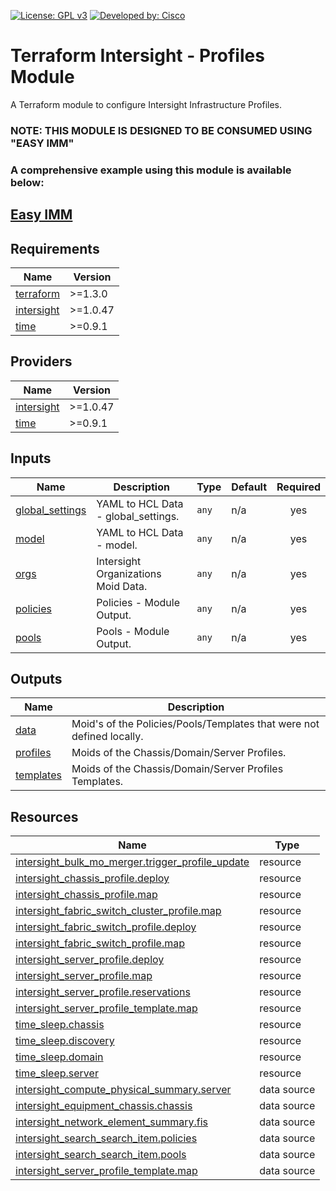 <!-- BEGIN_TF_DOCS -->
[![License: GPL v3](https://img.shields.io/badge/License-GPLv3-blue.svg)](https://www.gnu.org/licenses/gpl-3.0)
[![Developed by: Cisco](https://img.shields.io/badge/Developed%20by-Cisco-blue)](https://developer.cisco.com)

# Terraform Intersight - Profiles Module

A Terraform module to configure Intersight Infrastructure Profiles.

### NOTE: THIS MODULE IS DESIGNED TO BE CONSUMED USING "EASY IMM"

### A comprehensive example using this module is available below:

## [Easy IMM](https://github.com/terraform-cisco-modules/easy-imm)

## Requirements

| Name | Version |
|------|---------|
| <a name="requirement_terraform"></a> [terraform](#requirement\_terraform) | >=1.3.0 |
| <a name="requirement_intersight"></a> [intersight](#requirement\_intersight) | >=1.0.47 |
| <a name="requirement_time"></a> [time](#requirement\_time) | >=0.9.1 |
## Providers

| Name | Version |
|------|---------|
| <a name="provider_intersight"></a> [intersight](#provider\_intersight) | >=1.0.47 |
| <a name="provider_time"></a> [time](#provider\_time) | >=0.9.1 |
## Inputs

| Name | Description | Type | Default | Required |
|------|-------------|------|---------|:--------:|
| <a name="input_global_settings"></a> [global\_settings](#input\_global\_settings) | YAML to HCL Data - global\_settings. | `any` | n/a | yes |
| <a name="input_model"></a> [model](#input\_model) | YAML to HCL Data - model. | `any` | n/a | yes |
| <a name="input_orgs"></a> [orgs](#input\_orgs) | Intersight Organizations Moid Data. | `any` | n/a | yes |
| <a name="input_policies"></a> [policies](#input\_policies) | Policies - Module Output. | `any` | n/a | yes |
| <a name="input_pools"></a> [pools](#input\_pools) | Pools - Module Output. | `any` | n/a | yes |
## Outputs

| Name | Description |
|------|-------------|
| <a name="output_data"></a> [data](#output\_data) | Moid's of the Policies/Pools/Templates that were not defined locally. |
| <a name="output_profiles"></a> [profiles](#output\_profiles) | Moids of the Chassis/Domain/Server Profiles. |
| <a name="output_templates"></a> [templates](#output\_templates) | Moids of the Chassis/Domain/Server Profiles Templates. |
## Resources

| Name | Type |
|------|------|
| [intersight_bulk_mo_merger.trigger_profile_update](https://registry.terraform.io/providers/CiscoDevNet/intersight/latest/docs/resources/bulk_mo_merger) | resource |
| [intersight_chassis_profile.deploy](https://registry.terraform.io/providers/CiscoDevNet/intersight/latest/docs/resources/chassis_profile) | resource |
| [intersight_chassis_profile.map](https://registry.terraform.io/providers/CiscoDevNet/intersight/latest/docs/resources/chassis_profile) | resource |
| [intersight_fabric_switch_cluster_profile.map](https://registry.terraform.io/providers/CiscoDevNet/intersight/latest/docs/resources/fabric_switch_cluster_profile) | resource |
| [intersight_fabric_switch_profile.deploy](https://registry.terraform.io/providers/CiscoDevNet/intersight/latest/docs/resources/fabric_switch_profile) | resource |
| [intersight_fabric_switch_profile.map](https://registry.terraform.io/providers/CiscoDevNet/intersight/latest/docs/resources/fabric_switch_profile) | resource |
| [intersight_server_profile.deploy](https://registry.terraform.io/providers/CiscoDevNet/intersight/latest/docs/resources/server_profile) | resource |
| [intersight_server_profile.map](https://registry.terraform.io/providers/CiscoDevNet/intersight/latest/docs/resources/server_profile) | resource |
| [intersight_server_profile.reservations](https://registry.terraform.io/providers/CiscoDevNet/intersight/latest/docs/resources/server_profile) | resource |
| [intersight_server_profile_template.map](https://registry.terraform.io/providers/CiscoDevNet/intersight/latest/docs/resources/server_profile_template) | resource |
| [time_sleep.chassis](https://registry.terraform.io/providers/time/latest/docs/resources/sleep) | resource |
| [time_sleep.discovery](https://registry.terraform.io/providers/time/latest/docs/resources/sleep) | resource |
| [time_sleep.domain](https://registry.terraform.io/providers/time/latest/docs/resources/sleep) | resource |
| [time_sleep.server](https://registry.terraform.io/providers/time/latest/docs/resources/sleep) | resource |
| [intersight_compute_physical_summary.server](https://registry.terraform.io/providers/CiscoDevNet/intersight/latest/docs/data-sources/compute_physical_summary) | data source |
| [intersight_equipment_chassis.chassis](https://registry.terraform.io/providers/CiscoDevNet/intersight/latest/docs/data-sources/equipment_chassis) | data source |
| [intersight_network_element_summary.fis](https://registry.terraform.io/providers/CiscoDevNet/intersight/latest/docs/data-sources/network_element_summary) | data source |
| [intersight_search_search_item.policies](https://registry.terraform.io/providers/CiscoDevNet/intersight/latest/docs/data-sources/search_search_item) | data source |
| [intersight_search_search_item.pools](https://registry.terraform.io/providers/CiscoDevNet/intersight/latest/docs/data-sources/search_search_item) | data source |
| [intersight_server_profile_template.map](https://registry.terraform.io/providers/CiscoDevNet/intersight/latest/docs/data-sources/server_profile_template) | data source |
<!-- END_TF_DOCS -->